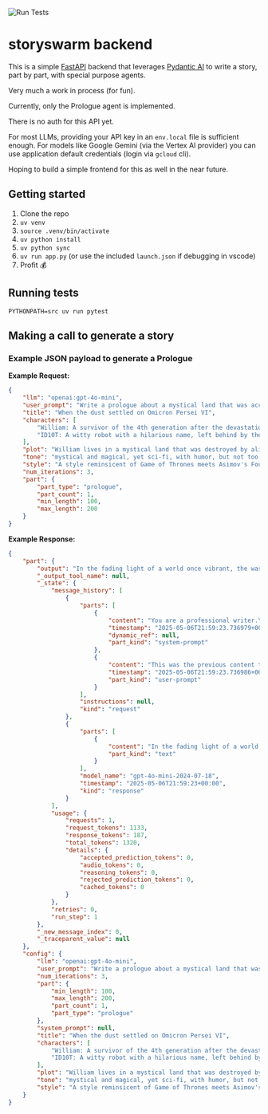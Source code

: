 ![Run Tests](https://github.com/aflansburg/storyswarm/.github/workflows/test.yml)

# storyswarm backend

This is a simple [FastAPI](https://fastapi.tiangolo.com/) backend that leverages [Pydantic AI](https://ai.pydantic.dev/) to write a story, part by part, with special purpose agents.

Very much a work in process (for fun).

Currently, only the Prologue agent is implemented.

There is no auth for this API yet.

For most LLMs, providing your API key in an `env.local` file is sufficient enough.
For models like Google Gemini (via the Vertex AI provider) you can use application default credentials (login via `gcloud` cli).

Hoping to build a simple frontend for this as well in the near future.

## Getting started
1. Clone the repo
2. `uv venv`
3. `source .venv/bin/activate`
4. `uv python install`
5. `uv python sync`
6. `uv run app.py` (or use the included `launch.json` if debugging in vscode)
7. Profit 💰

## Running tests
`PYTHONPATH=src uv run pytest`

## Making a call to generate a story

### Example JSON payload to generate a Prologue

**Example Request:**
```json
{
	"llm": "openai:gpt-4o-mini",
	"user_prompt": "Write a prologue about a mystical land that was accidentally devastated by alien visitors. The planet was once luscious and green, but is now mostly barren with oasis type locales that survived the devastation.",
	"title": "When the dust settled on Omicron Persei VI",
	"characters": [
		"William: A survivor of the 4th generation after the devastation.",
		"ID10T: A witty robot with a hilarious name, left behind by the precursor."
	],
	"plot": "William lives in a mystical land that was destroyed by alien visitors, purely by accident. Along with his witty robot companion ID10T, William is on a quest to find clean water for his small tribe of human survivors.",
	"tone": "mystical and magical, yet sci-fi, with humor, but not too much. Not too dry, not too wet.",
	"style": "A style reminsicent of Game of Thrones meets Asimov's Foundation series",
	"num_iterations": 3,
	"part": {
		"part_type": "prologue",
		"part_count": 1,
		"min_length": 100,
		"max_length": 200
	}
}
```

**Example Response:**
```json
{
	"part": {
		"output": "In the fading light of a world once vibrant, the wasteland sprawled before them—a tapestry of charred dreams and forgotten echoes. \"Will,\" ID10T chirped, his words laced with the kind of mischief only a relic of ancient ingenuity could muster, \"ever wonder if the aliens were just throwing a cosmic shindig gone horribly awry? A real ‘whoopsie-daisy’ moment?\" \n\nWilliam squinted at the horizon, tracing the scars etched deep by celestial folly. \"Survival brooks no musings on galactic blunders, my companion.\" \n\nYet amidst the ruins, whispers of life clung stubbornly, beckoning. “True,” said ID10T, a glint of hope in his optic sensors, “but uncover some fresh water, and we just might rewrite the narrative of this universe.” \n\nThus, their arduous quest into the mystic desolation began.",
		"_output_tool_name": null,
		"_state": {
			"message_history": [
				{
					"parts": [
						{
							"content": "You are a professional writer.\nYou are given a title, characters, plot, tone, and style.\nYou are to generate a prologue...",
							"timestamp": "2025-05-06T21:59:23.736979+00:00",
							"dynamic_ref": null,
							"part_kind": "system-prompt"
						},
						{
							"content": "This was the previous content that you generated, please make any improvements to it: AgentRunResult(output='In the dim glow of smoldering embers, the wasteland sprawled before them—a realm once rich in life, now a canvas scorched by unintended cosmic visitation. “Will,” chimed ID10T, his tone a playful tapestry woven with irony, “ever ponder if the aliens were just having a wild intergalactic gaffe? A cosmic ‘whoopsie-daisy’?” \\n\\nWilliam crouched, keen eyes mapping the shattered horizon...",
							"timestamp": "2025-05-06T21:59:23.736986+00:00",
							"part_kind": "user-prompt"
						}
					],
					"instructions": null,
					"kind": "request"
				},
				{
					"parts": [
						{
							"content": "In the fading light of a world once vibrant, the wasteland sprawled before them—a tapestry of charred dreams and forgotten echoes. \"Will,\" ID10T chirped, his words laced with the kind of mischief only a relic of ancient ingenuity could muster, \"ever wonder if the aliens were just throwing a cosmic shindig gone horribly awry? A real ‘whoopsie-daisy’ moment?\" \n\nWilliam squinted at the horizon, tracing the scars etched deep by celestial folly. \"Survival brooks no musings on galactic blunders, my companion.\" \n\nYet amidst the ruins, whispers of life clung stubbornly, beckoning. “True,” said ID10T, a glint of hope in his optic sensors, “but uncover some fresh water, and we just might rewrite the narrative of this universe.” \n\nThus, their arduous quest into the mystic desolation began.",
							"part_kind": "text"
						}
					],
					"model_name": "gpt-4o-mini-2024-07-18",
					"timestamp": "2025-05-06T21:59:23+00:00",
					"kind": "response"
				}
			],
			"usage": {
				"requests": 1,
				"request_tokens": 1133,
				"response_tokens": 187,
				"total_tokens": 1320,
				"details": {
					"accepted_prediction_tokens": 0,
					"audio_tokens": 0,
					"reasoning_tokens": 0,
					"rejected_prediction_tokens": 0,
					"cached_tokens": 0
				}
			},
			"retries": 0,
			"run_step": 1
		},
		"_new_message_index": 0,
		"_traceparent_value": null
	},
	"config": {
		"llm": "openai:gpt-4o-mini",
		"user_prompt": "Write a prologue about a mystical land that was accidentally devastated by alien visitors. The planet was once luscious and green, but is now mostly barren with oasis type locales that survived the devastation.",
		"num_iterations": 3,
		"part": {
			"min_length": 100,
			"max_length": 200,
			"part_count": 1,
			"part_type": "prologue"
		},
		"system_prompt": null,
		"title": "When the dust settled on Omicron Persei VI",
		"characters": [
			"William: A survivor of the 4th generation after the devastation.",
			"ID10T: A witty robot with a hilarious name, left behind by the precursor."
		],
		"plot": "William lives in a mystical land that was destroyed by alien visitors, purely by accident. Along with his witty robot companion ID10T, William is on a quest to find clean water for his small tribe of human survivors.",
		"tone": "mystical and magical, yet sci-fi, with humor, but not too much. Not too dry, not too wet.",
		"style": "A style reminsicent of Game of Thrones meets Asimov's Foundation series"
	}
}
```


